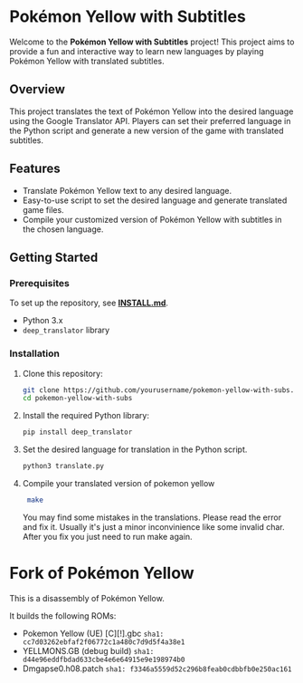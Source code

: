 

# Pokémon Yellow with Subtitles

Welcome to the **Pokémon Yellow with Subtitles** project! This project aims to provide a fun and interactive way to learn new languages by playing Pokémon Yellow with translated subtitles.

## Overview

This project translates the text of Pokémon Yellow into the desired language using the Google Translator API. Players can set their preferred language in the Python script and generate a new version of the game with translated subtitles.

## Features

- Translate Pokémon Yellow text to any desired language.
- Easy-to-use script to set the desired language and generate translated game files.
- Compile your customized version of Pokémon Yellow with subtitles in the chosen language.

## Getting Started

### Prerequisites

To set up the repository, see [**INSTALL.md**](INSTALL.md).

- Python 3.x
- `deep_translator` library

### Installation

1. Clone this repository:
   ```bash
   git clone https://github.com/yourusername/pokemon-yellow-with-subs.git
   cd pokemon-yellow-with-subs
   ```

2. Install the required Python library:
 
   ```bash
   pip install deep_translator
   ```
3. Set the desired language for translation in the Python script.

   ```bash
   python3 translate.py
    ```

3. Compile your translated version of pokemon yellow

   ```bash
    make
    ```

    You may find some mistakes in the translations. Please read the error and fix it. Usually it's just a minor inconvinience like some invalid char. 
    After you fix you just need to run make again.

# Fork of Pokémon Yellow 

This is a disassembly of Pokémon Yellow.

It builds the following ROMs:

- Pokemon Yellow (UE) [C][!].gbc  `sha1: cc7d03262ebfaf2f06772c1a480c7d9d5f4a38e1`
- YELLMONS.GB (debug build) `sha1: d44e96eddfbdad633cbe4e6e64915e9e198974b0`
- Dmgapse0.h08.patch `sha1: f3346a5559d52c296b8feab0cdbbfb0e250ac161`

